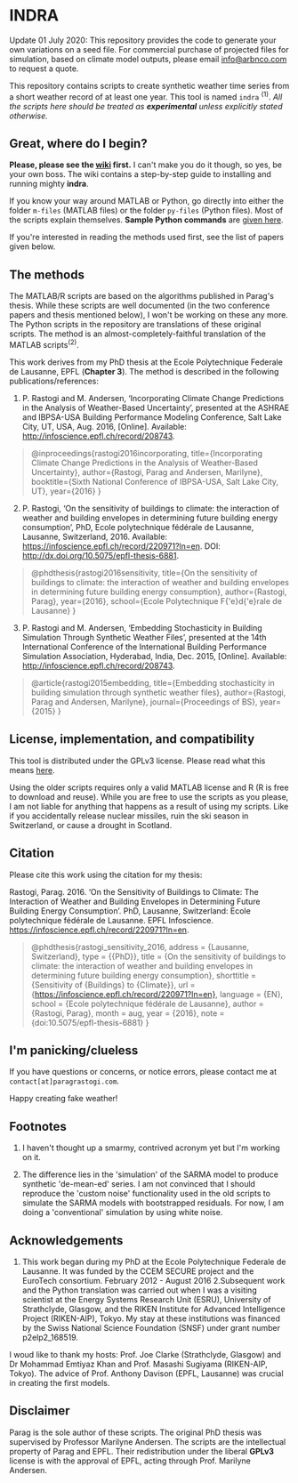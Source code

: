 <h1>INDRA</h1>

Update 01 July 2020: This repository provides the code to generate your own variations on a seed file. For commercial purchase of projected files for simulation, based on climate model outputs, please email info@arbnco.com to request a quote.

This repository contains scripts to create synthetic weather time series from a short weather record of at least one year. This tool is named `indra` <sup>(1)</sup>. _All the scripts here should be treated as **experimental** unless explicitly stated otherwise._

<h2>Great, where do I begin?</h2>

<strong>Please, please see the <a href='https://github.com/paragrastogi/SyntheticWeather/wiki'>wiki</a> first.</strong> I can't make you do it though, so yes, be your own boss. The wiki contains a step-by-step guide to installing and running mighty <b>indra</b>.

If you know your way around MATLAB or Python, go directly into either the folder `m-files` (MATLAB files) or the folder `py-files` (Python files). Most of the scripts explain themselves. **Sample Python commands** are <a href='https://github.com/paragrastogi/SyntheticWeather/wiki/Sample-Commands'>given here</a>.

If you're interested in reading the methods used first, see the list of papers given below.

<h2>The methods</h2>

The MATLAB/R scripts are based on the algorithms published in Parag's thesis. While these scripts are well documented (in the two conference papers and thesis mentioned below), I won't be working on these any more. The Python scripts in the repository are translations of these original scripts. The method is an almost-completely-faithful translation of the MATLAB scripts<sup>(2)</sup>.

This work derives from my PhD thesis at the Ecole Polytechnique Federale de Lausanne, EPFL (**Chapter 3**). The method is described in the following publications/references:

1. P. Rastogi and M. Andersen, ‘Incorporating Climate Change Predictions in the Analysis of Weather-Based Uncertainty’, presented at the ASHRAE and IBPSA-USA Building Performance Modeling Conference, Salt Lake City, UT, USA, Aug. 2016, [Online]. Available: http://infoscience.epfl.ch/record/208743. 

>@inproceedings{rastogi2016incorporating,
>  title={Incorporating Climate Change Predictions in the Analysis of Weather-Based Uncertainty},
>  author={Rastogi, Parag and Andersen, Marilyne},
>  booktitle={Sixth National Conference of IBPSA-USA, Salt Lake City, UT},
>  year={2016}
>}

2. P. Rastogi, ‘On the sensitivity of buildings to climate: the interaction of weather and building envelopes in determining future building energy consumption’, PhD, Ecole polytechnique fédérale de Lausanne, Lausanne, Switzerland, 2016. Available: https://infoscience.epfl.ch/record/220971?ln=en. DOI: http://dx.doi.org/10.5075/epfl-thesis-6881.

>@phdthesis{rastogi2016sensitivity,
>  title={On the sensitivity of buildings to climate: the interaction of weather and building envelopes in determining future building energy consumption},
>  author={Rastogi, Parag},
>  year={2016},
>  school={Ecole Polytechnique F{\'e}d{\'e}rale de Lausanne}
>}

3. P. Rastogi and M. Andersen, ‘Embedding Stochasticity in Building Simulation Through Synthetic Weather Files’, presented at the 14th International Conference of the International Building Performance Simulation Association, Hyderabad, India, Dec. 2015, [Online]. Available: http://infoscience.epfl.ch/record/208743.

>@article{rastogi2015embedding,
>  title={Embedding stochasticity in building simulation through synthetic weather files},
>  author={Rastogi, Parag and Andersen, Marilyne},
>  journal={Proceedings of BS},
>  year={2015}
>}


<h2>License, implementation, and compatibility</h2>

This tool is distributed under the GPLv3 license. Please read what this means <a href='https://en.wikipedia.org/wiki/GNU_General_Public_License'>here</a>.

Using the older scripts requires only a valid MATLAB license and R (R is free to download and reuse). While you are free to use the scripts as you please, I am not liable for anything that happens as a result of using my scripts. Like if you accidentally release nuclear missiles, ruin the ski season in Switzerland, or cause a drought in Scotland.

<h2>Citation</h2>

Please cite this work using the citation for my thesis:

Rastogi, Parag. 2016. ‘On the Sensitivity of Buildings to Climate: The Interaction of Weather and Building Envelopes in Determining Future Building Energy Consumption’. PhD, Lausanne, Switzerland: Ecole polytechnique fédérale de Lausanne. EPFL Infoscience. https://infoscience.epfl.ch/record/220971?ln=en.

>@phdthesis{rastogi_sensitivity_2016,
>	address = {Lausanne, Switzerland},
>	type = {{PhD}},
>	title = {On the sensitivity of buildings to climate: the interaction of weather and building envelopes in determining future building energy consumption},
>	shorttitle = {Sensitivity of {Buildings} to {Climate}},
>	url = {https://infoscience.epfl.ch/record/220971?ln=en},
>	language = {EN},
>	school = {Ecole polytechnique fédérale de Lausanne},
>	author = {Rastogi, Parag},
>	month = aug,
>	year = {2016},
>	note = {doi:10.5075/epfl-thesis-6881}
>}

<h2>I'm panicking/clueless</h2>

If you have questions or concerns, or notice errors, please contact me at `contact[at]paragrastogi.com`.

Happy creating fake weather!


<h2>Footnotes</h2>

1. I haven't thought up a smarmy, contrived acronym yet but I'm working on it.

2. The difference lies in the 'simulation' of the SARMA model to produce synthetic 'de-mean-ed' series. I am not convinced that I should reproduce the 'custom noise' functionality used in the old scripts to simulate the SARMA models with bootstrapped residuals. For now, I am doing a 'conventional' simulation by using white noise.

<h2>Acknowledgements</h2>

1. This work began during my PhD at the Ecole Polytechnique Federale de Lausanne. It was funded by the CCEM SECURE project and the EuroTech consortium. February 2012 - August 2016
2.Subsequent work and the Python translation was carried out when I was a visiting scientist at the Energy Systems Research Unit (ESRU), University of Strathclyde, Glasgow, and the RIKEN Institute for Advanced Intelligence Project (RIKEN-AIP), Tokyo. My stay at these institutions was financed by the Swiss National Science Foundation (SNSF) under grant number p2elp2_168519.

I woud like to thank my hosts: Prof. Joe Clarke (Strathclyde, Glasgow) and Dr Mohammad Emtiyaz Khan and Prof. Masashi Sugiyama (RIKEN-AIP, Tokyo). The advice of Prof. Anthony Davison (EPFL, Lausanne) was crucial in creating the first models.

<h2>Disclaimer</h2>

Parag is the sole author of these scripts. The original PhD thesis was supervised by Professor Marilyne Andersen. The scripts are the intellectual property of Parag and EPFL. Their redistribution under the liberal __GPLv3__ license is with the approval of EPFL, acting through Prof. Marilyne Andersen.
